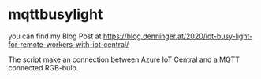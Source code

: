 # mqttbusylight
you can find my Blog Post at https://blog.denninger.at/2020/iot-busy-light-for-remote-workers-with-iot-central/

The script make an connection between Azure IoT Central and a MQTT connected RGB-bulb.

